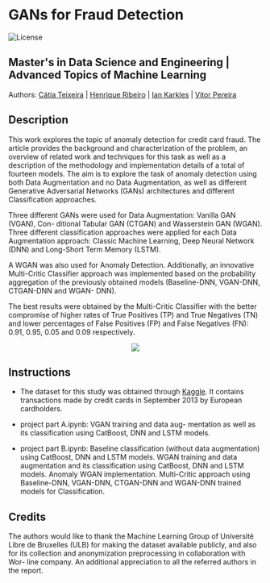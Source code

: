 # GANs for Fraud Detection 

![License](https://img.shields.io/static/v1?label=license&message=CC-BY-NC-ND-4.0&color=green)

## Master's in Data Science and Engineering | Advanced Topics of Machine Learning

Authors: [Cátia Teixeira](https://github.com/crdsteixeira) | [Henrique Ribeiro](https://github.com/henriquebr31) | [Ian Karkles](https://github.com/iankarkles) | [Vitor Pereira](https://github.com/vepereira7)

## Description
This work explores the topic of anomaly detection
for credit card fraud. The article provides the background and
characterization of the problem, an overview of related work
and techniques for this task as well as a description of the
methodology and implementation details of a total of fourteen
models. The aim is to explore the task of anomaly detection using
both Data Augmentation and no Data Augmentation, as well as
different Generative Adversarial Networks (GANs) architectures
and different Classification approaches. 

Three different GANs
were used for Data Augmentation: Vanilla GAN (VGAN), Con-
ditional Tabular GAN (CTGAN) and Wasserstein GAN (WGAN).
Three different classification approaches were applied for each
Data Augmentation approach: Classic Machine Learning, Deep
Neural Network (DNN) and Long-Short Term Memory (LSTM).

A WGAN was also used for Anomaly Detection. Additionally,
an innovative Multi-Critic Classifier approach was implemented
based on the probability aggregation of the previously obtained
models (Baseline-DNN, VGAN-DNN, CTGAN-DNN and WGAN-
DNN).


The best results were obtained by the Multi-Critic
Classifier with the better compromise of higher rates of True
Positives (TP) and True Negatives (TN) and lower percentages
of False Positives (FP) and False Negatives (FN): 0.91, 0.95, 0.05
and 0.09 respectively.

<p align='center'>
<img src="https://github.com/crdsteixeira/Advanced-Topics-of-Machine-Learning_Credit-Fraud-Detection-Using-GANs/assets/113851507/21619b5c-bdf6-423d-ae23-6c98ecb926c2"/>
</p>


## Instructions 
- The dataset for this study was obtained through [Kaggle](https://www.kaggle.com/datasets/mlg-ulb/creditcardfraud). It
contains transactions made by credit cards in September 2013 by European cardholders.

- project part A.ipynb: VGAN training and data aug-
mentation as well as its classification using CatBoost,
DNN and LSTM models.

- project part B.ipynb: Baseline classification (without
data augmentation) using CatBoost, DNN and LSTM
models. WGAN training and data augmentation and its
classification using CatBoost, DNN and LSTM models.
Anomaly WGAN implementation. Multi-Critic approach
using Baseline-DNN, VGAN-DNN, CTGAN-DNN and
WGAN-DNN trained models for Classification.

## Credits

The authors would like to thank the Machine Learning
Group of Université Libre de Bruxelles (ULB) for making
the dataset available publicly, and also for its collection
and anonymization preprocessing in collaboration with Wor-
line company.
An additional appreciation to all the referred authors in the report.
